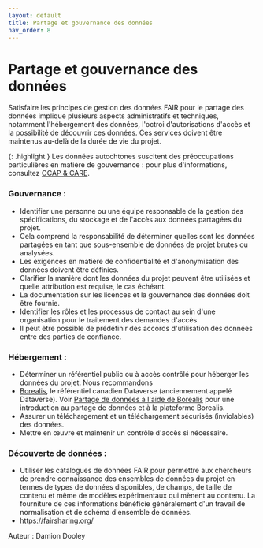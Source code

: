 ```yaml
---
layout: default
title: Partage et gouvernance des données
nav_order: 8
---
```


# Partage et gouvernance des données

Satisfaire les principes de gestion des données FAIR pour le partage des données implique plusieurs aspects administratifs et techniques, notamment l'hébergement des données, l'octroi d'autorisations d'accès et la possibilité de découvrir ces données. Ces services doivent être maintenus au-delà de la durée de vie du projet.

{: .highlight }
Les données autochtones suscitent des préoccupations particulières en matière de gouvernance : pour plus d'informations, consultez [OCAP & CARE](https://climatesmartagcollab.github.io/Documentation-fr/ocapcare.html).

### Gouvernance :

* Identifier une personne ou une équipe responsable de la gestion des spécifications, du stockage et de l'accès aux données partagées du projet.
* Cela comprend la responsabilité de déterminer quelles sont les données partagées en tant que sous-ensemble de données de projet brutes ou analysées.
* Les exigences en matière de confidentialité et d'anonymisation des données doivent être définies.
* Clarifier la manière dont les données du projet peuvent être utilisées et quelle attribution est requise, le cas échéant.
* La documentation sur les licences et la gouvernance des données doit être fournie.
* Identifier les rôles et les processus de contact au sein d'une organisation pour le traitement des demandes d'accès.
* Il peut être possible de prédéfinir des accords d'utilisation des données entre des parties de confiance.

### Hébergement :

* Déterminer un référentiel public ou à accès contrôlé pour héberger les données du projet. Nous recommandons
* [Borealis](https://borealisdata.ca/), le référentiel canadien Dataverse (anciennement appelé Dataverse). Voir [Partage de données à l'aide de Borealis](https://learn.scholarsportal.info/modules/portage/dataverse-101-module-1/) pour une introduction au partage de données et à la plateforme Borealis.
* Assurer un téléchargement et un téléchargement sécurisés (inviolables) des données.
* Mettre en œuvre et maintenir un contrôle d'accès si nécessaire.

### Découverte de données :

* Utiliser les catalogues de données FAIR pour permettre aux chercheurs de prendre connaissance des ensembles de données du projet en termes de types de données disponibles, de champs, de taille de contenu et même de modèles expérimentaux qui mènent au contenu. La fourniture de ces informations bénéficie généralement d'un travail de normalisation et de schéma d'ensemble de données.
* https://fairsharing.org/

Auteur : Damion Dooley
